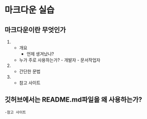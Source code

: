 # 마크다운 실습
## 마크다운이란 무엇인가
 1. - 개요
      - 언제 생겨났나?
    - 누가 주로 사용하는가?
           - 개발자 
           - 문서작업자
1. - 간단한 문법
1.  - 참고 사이트
 ## 깃허브에서는 README.md파일을 왜 사용하는가?
    -참고 사이트